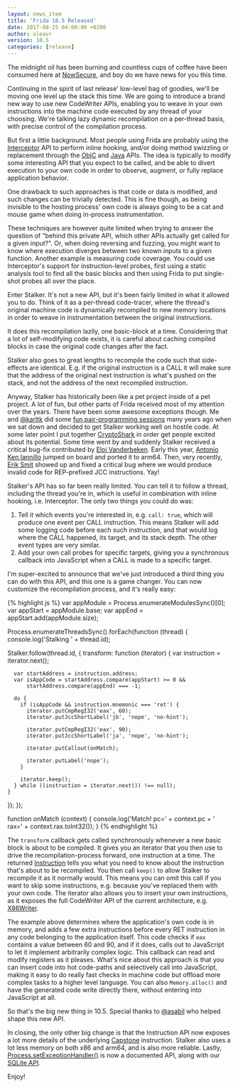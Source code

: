 ```yaml
---
layout: news_item
title: 'Frida 10.5 Released'
date: 2017-08-25 04:00:00 +0200
author: oleavr
version: 10.5
categories: [release]
---
```


The midnight oil has been burning and countless cups of coffee have been
consumed here at [NowSecure][], and boy do we have news for you this time.

Continuing in the spirit of last release' low-level bag of goodies, we'll be
moving one level up the stack this time. We are going to introduce a brand new
way to use new CodeWriter APIs, enabling you to weave in your own instructions
into the machine code executed by any thread of your choosing. We're talking
lazy dynamic recompilation on a per-thread basis, with precise control of the
compilation process.

But first a little background. Most people using Frida are probably using the
[Interceptor][] API to perform inline hooking, and/or doing method swizzling or
replacement through the [ObjC][] and [Java][] APIs. The idea is typically to
modify some interesting API that you expect to be called, and be able to divert
execution to your own code in order to observe, augment, or fully replace
application behavior.

One drawback to such approaches is that code or data is modified, and such
changes can be trivially detected. This is fine though, as being invisible to
the hosting process' own code is always going to be a cat and mouse game when
doing in-process instrumentation.

These techniques are however quite limited when trying to answer the question
of "behind this private API, which other APIs actually get called for a given
input?". Or, when doing reversing and fuzzing, you might want to know where
execution diverges between two known inputs to a given function. Another example
is measuring code coverage. You could use Interceptor's support for
instruction-level probes, first using a static analysis tool to find all the
basic blocks and then using Frida to put single-shot probes all over the place.

Enter Stalker. It's not a new API, but it's been fairly limited in what it
allowed you to do. Think of it as a per-thread code-tracer, where the thread's
original machine code is dynamically recompiled to new memory locations in
order to weave in instrumentation between the original instructions.

It does this recompilation lazily, one basic-block at a time. Considering that
a lot of self-modifying code exists, it is careful about caching compiled blocks
in case the original code changes after the fact.

Stalker also goes to great lengths to recompile the code such that
side-effects are identical. E.g. if the original instruction is a CALL it will
make sure that the address of the original next instruction is what's pushed on
the stack, and not the address of the next recompiled instruction.

Anyway, Stalker has historically been like a pet project inside of a pet
project. A lot of fun, but other parts of Frida received most of my attention
over the years. There have been some awesome exceptions though. Me and
[@karltk][] did some [fun pair-programming sessions][] many years ago when we
sat down and decided to get Stalker working well on hostile code. At some
later point I put together [CryptoShark][] in order get people excited about its
potential. Some time went by and suddenly Stalker received a critical bug-fix
contributed by [Eloi Vanderbeken]. Early this year, [Antonio Ken Iannillo][]
jumped on board and ported it to arm64. Then, very recently, [Erik Smit][]
showed up and fixed a critical bug where we would produce invalid code for
REP-prefixed JCC instructions. Yay!

Stalker's API has so far been really limited. You can tell it to follow a
thread, including the thread you're in, which is useful in combination with
inline hooking, i.e. Interceptor. The only two things you could do was:

1. Tell it which events you're interested in, e.g. `call: true`, which will
   produce one event per CALL instruction. This means Stalker will add some
   logging code before each such instruction, and that would log where the
   CALL happened, its target, and its stack depth. The other event types are
   very similar.
2. Add your own call probes for specific targets, giving you a synchronous
   callback into JavaScript when a CALL is made to a specific target.

I'm super-excited to announce that we've just introduced a third thing you
can do with this API, and this one is a game changer. You can now customize
the recompilation process, and it's really easy:

{% highlight js %}
var appModule = Process.enumerateModulesSync()[0];
var appStart = appModule.base;
var appEnd = appStart.add(appModule.size);

Process.enumerateThreadsSync().forEach(function (thread) {
  console.log('Stalking ' + thread.id);

  Stalker.follow(thread.id, {
    transform: function (iterator) {
      var instruction = iterator.next();

      var startAddress = instruction.address;
      var isAppCode = startAddress.compare(appStart) >= 0 &&
          startAddress.compare(appEnd) === -1;

      do {
        if (isAppCode && instruction.mnemonic === 'ret') {
          iterator.putCmpRegI32('eax', 60);
          iterator.putJccShortLabel('jb', 'nope', 'no-hint');

          iterator.putCmpRegI32('eax', 90);
          iterator.putJccShortLabel('ja', 'nope', 'no-hint');

          iterator.putCallout(onMatch);

          iterator.putLabel('nope');
        }

        iterator.keep();
      } while ((instruction = iterator.next()) !== null);
    }
  });
});

function onMatch (context) {
  console.log('Match! pc=' + context.pc +
      ' rax=' + context.rax.toInt32());
}
{% endhighlight %}

The `transform` callback gets called synchronously whenever a new basic block
is about to be compiled. It gives you an iterator that you then use to drive
the recompilation-process forward, one instruction at a time. The returned
[Instruction][] tells you what you need to know about the instruction that's
about to be recompiled. You then call `keep()` to allow Stalker to recompile
it as it normally would. This means you can omit this call if you want to skip
some instructions, e.g. because you've replaced them with your own code. The
iterator also allows you to insert your own instructions, as it exposes the full
CodeWriter API of the current architecture, e.g. [X86Writer][].

The example above determines where the application's own code is in memory, and
adds a few extra instructions before every RET instruction in any code belonging
to the application itself. This code checks if `eax` contains a value between 60
and 90, and if it does, calls out to JavaScript to let it implement arbitrarily
complex logic. This callback can read and modify registers as it pleases.
What's nice about this approach is that you can insert code into hot code-paths
and selectively call into JavaScript, making it easy to do really fast checks in
machine code but offload more complex tasks to a higher level language. You can
also `Memory.alloc()` and have the generated code write directly there, without
entering into JavaScript at all.

So that's the big new thing in 10.5. Special thanks to [@asabil] who helped
shape this new API.

In closing, the only other big change is that the Instruction API now exposes
a lot more details of the underlying [Capstone][] instruction. Stalker also
uses a lot less memory on both x86 and arm64, and is also more reliable. Lastly,
[Process.setExceptionHandler()][] is now a documented API, along with our
[SQLite API][].

Enjoy!

[NowSecure]: https://www.nowsecure.com/
[Interceptor]: /docs/javascript-api/#interceptor
[ObjC]: /docs/javascript-api/#objc
[Java]: /docs/javascript-api/#java
[@asabil]: https://twitter.com/asabil
[@karltk]: https://twitter.com/karltk
[fun pair-programming sessions]: http://blog.kalleberg.org/post/833101026/live-x86-code-instrumentation-with-frida
[CryptoShark]: https://www.youtube.com/watch?v=hzDsxtcRavY
[Eloi Vanderbeken]: https://twitter.com/elvanderb
[Antonio Ken Iannillo]: https://twitter.com/AKIannillo
[Erik Smit]: https://github.com/erik-smit
[Instruction]: /docs/javascript-api/#instruction
[X86Writer]: /docs/javascript-api/#x86writer
[Capstone]: http://www.capstone-engine.org/
[Process.setExceptionHandler()]: /docs/javascript-api/#process
[SQLite API]: https://www.frida.re/docs/javascript-api/#sqlitedatabase
